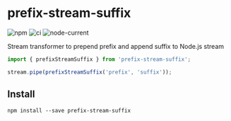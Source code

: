 # prefix-stream-suffix

![npm](https://img.shields.io/npm/v/prefix-stream-suffix)
![ci](https://github.com/takumi-n/prefix-stream-suffix/actions/workflows/ci.yaml/badge.svg)
![node-current](https://img.shields.io/node/v/prefix-stream-suffix)

Stream transformer to prepend prefix and append suffix to Node.js stream

```js
import { prefixStreamSuffix } from 'prefix-stream-suffix';

stream.pipe(prefixStreamSuffix('prefix', 'suffix'));
```

## Install

```
npm install --save prefix-stream-suffix
```
